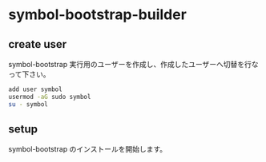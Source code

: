# symbol-bootstrap-builder

## create user

symbol-bootstrap 実行用のユーザーを作成し、作成したユーザーへ切替を行なって下さい。

```sh
add user symbol
usermod -aG sudo symbol
su - symbol
```

## setup

symbol-bootstrap のインストールを開始します。

```sh

```
